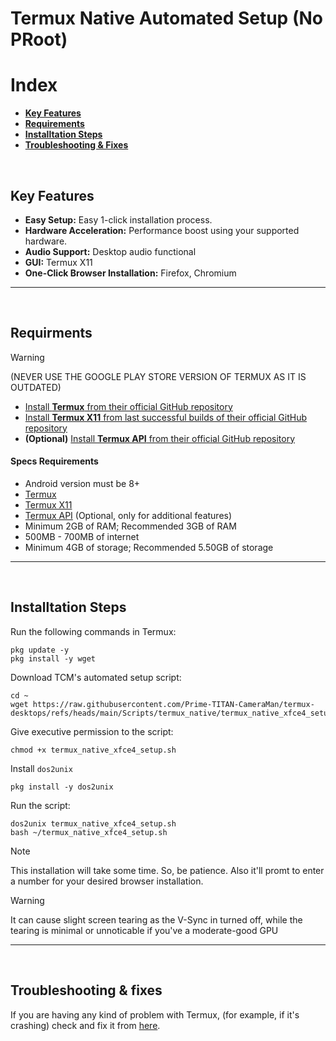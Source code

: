 # Termux Native Automated Setup (No PRoot)
# Index
- **[Key Features](#key-features)**
- **[Requirements](#termux-needed)**
- **[Installtation Steps](#termux-auto-install)**
- **[Troubleshooting & Fixes](#termux-auto-fix)**

<br>

## Key Features <a name=key-features></a>
- **Easy Setup:** Easy 1-click installation process.
- **Hardware Acceleration:** Performance boost using your supported hardware.
- **Audio Support:** Desktop audio functional
- **GUI:** Termux X11
- **One-Click Browser Installation:** Firefox, Chromium

---
<br>

## Requirments <a name=termux-needed></a>
> [!WARNING]
> (NEVER USE THE GOOGLE PLAY STORE VERSION OF TERMUX AS IT IS OUTDATED)
- [Install **Termux** from their official GitHub repository](https://github.com/termux/termux-app/releases)
- [Install **Termux X11** from last successful builds of their official GitHub repository](https://github.com/termux/termux-x11/actions/workflows/debug_build.yml)
- **(Optional)** [Install **Termux API** from their official GitHub repository](https://github.com/termux/termux-api/releases)
#### Specs Requirements
- Android version must be 8+
- [Termux](https://github.com/termux/termux-app/releases)
- [Termux X11](https://github.com/termux/termux-x11/actions/workflows/debug_build.yml)
- [Termux API](https://github.com/termux/termux-api/releases) (Optional, only for additional features)
- Minimum 2GB of RAM; Recommended 3GB of RAM
- 500MB - 700MB of internet
- Minimum 4GB of storage; Recommended 5.50GB of storage

---
<br>

## Installtation Steps <a name=termux-auto-install></a>
Run the following commands in Termux:
```
pkg update -y
pkg install -y wget
```
Download TCM's automated setup script:
```
cd ~
wget https://raw.githubusercontent.com/Prime-TITAN-CameraMan/termux-desktops/refs/heads/main/Scripts/termux_native/termux_native_xfce4_setup.sh
```
Give executive permission to the script:
```
chmod +x termux_native_xfce4_setup.sh
```
Install `dos2unix`
```
pkg install -y dos2unix
```
Run the script:
```
dos2unix termux_native_xfce4_setup.sh
bash ~/termux_native_xfce4_setup.sh
```

> [!NOTE]
> This installation will take some time. So, be patience. Also it'll promt to enter a number for your desired browser installation.

> [!WARNING]
> It can cause slight screen tearing as the V-Sync in turned off, while the tearing is minimal or unnoticable if you've a moderate-good GPU

---
<br>

## Troubleshooting & fixes <a name=termux-auto-fix></a>
If you are having any kind of problem with Termux, (for example, if it's crashing) check and fix it from [here](/Documentation/native/termux_native.md#fix-problem-termux).
